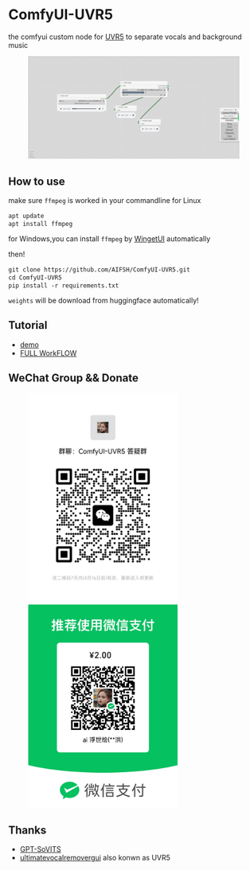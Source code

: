 # ComfyUI-UVR5
the comfyui custom node for [UVR5](https://github.com/Anjok07/ultimatevocalremovergui) to separate vocals and background music
<div>
  <figure>
  <img alt='webpage' src="web.png?raw=true" width="600px"/>
  <figure>
</div>
    
## How to use
make sure `ffmpeg` is worked in your commandline
for Linux
```
apt update
apt install ffmpeg
```
for Windows,you can install `ffmpeg` by [WingetUI](https://github.com/marticliment/WingetUI) automatically

then!
```
git clone https://github.com/AIFSH/ComfyUI-UVR5.git
cd ComfyUI-UVR5
pip install -r requirements.txt
```
`weights` will be download from huggingface automatically!

## Tutorial
- [demo](https://www.bilibili.com/video/BV1Tr421x75F/?share_source=copy_web&vd_source=453c36b4abef37acd389d4c01b149023)
- [FULL WorkFLOW](https://www.bilibili.com/video/BV1XE421T7ja)
## WeChat Group && Donate
<div>
  <figure>
  <img alt='Wechat' src="wechat.jpg?raw=true" width="300px"/>
  <img alt='donate' src="donate.jpg?raw=true" width="300px"/>
  <figure>
</div>

## Thanks
- [GPT-SoVITS](https://github.com/RVC-Boss/GPT-SoVITS.git)
- [ultimatevocalremovergui](https://github.com/Anjok07/ultimatevocalremovergui) also konwn as UVR5

